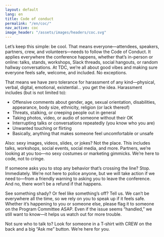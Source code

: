 ```yaml
---
layout: default
lang: en
title: Code of conduct
permalink: "/en/coc/"
nav_active: coc
image_header: "/assets/images/headers/coc.svg"
---
```


Let’s keep this simple: be cool. That means everyone—attendees, speakers, partners, crew, and volunteers—needs to follow the Code of Conduct. It applies everywhere the conference happens, whether that’s in-person or online: talks, stands, workshops, Slack threads, social hangouts, or random hallway conversations.
At TDC, we’re all about good vibes and making sure everyone feels safe, welcome, and included. No exceptions.

That means we have zero tolerance for harassment of any kind—physical, verbal, digital, emotional, existential... you get the idea.
Harassment includes (but is not limited to):

- Offensive comments about gender, age, sexual orientation, disabilities, appearance, body size, ethnicity, religion (or lack thereof)
- Threats, stalking, or creeping people out in general
- Taking photos, video, or audio of someone without their OK
- Interrupting talks or conversations repeatedly (you know who you are)
- Unwanted touching or flirting
- Basically, anything that makes someone feel uncomfortable or unsafe

<div class="alert alert-warning" role="alert">
Also: sexy images, videos, slides, or jokes? Not the place. This includes talks, workshops, social events, social media, and more. Partners, we’re looking at you too—no sexy costumes or marketing gimmicks. We’re here to code, not to cringe.
</div>

If someone asks you to stop any behavior that’s crossing the line? Stop. Immediately.
We’re not here to police anyone, but we will take action if we need to—from a friendly warning to asking you to leave the conference. And no, there won’t be a refund if that happens.

See something shady? Or feel like something’s off? Tell us. We can’t be everywhere all the time, so we rely on you to speak up if it feels safe. Whether it’s happening to you or someone else, please flag it to someone on the Program Committee ASAP. Even if the issue seems “handled,” we still want to know—it helps us watch out for more trouble.

Not sure who to talk to?
Look for someone in a T-shirt with CREW on the back and a big “Ask me” button. We’re here for you.
